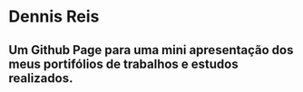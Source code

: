 # Dennis Reis
## Um Github Page para uma mini apresentação dos meus portifólios de trabalhos e estudos realizados.
